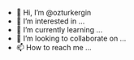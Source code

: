 - 👋 Hi, I’m @ozturkergin
- 👀 I’m interested in ...
- 🌱 I’m currently learning ...
- 💞️ I’m looking to collaborate on ...
- 📫 How to reach me ...

<!---
ozturkergin/ozturkergin is a ✨ special ✨ repository because its `README.md` (this file) appears on your GitHub profile.
You can click the Preview link to take a look at your changes.
--->
